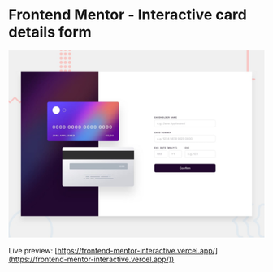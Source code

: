 # Frontend Mentor - Interactive card details form

![Design preview for the Interactive card details form coding challenge](./design/desktop-preview.jpg)

Live preview:
[https://frontend-mentor-interactive.vercel.app/](https://frontend-mentor-interactive.vercel.app/))
